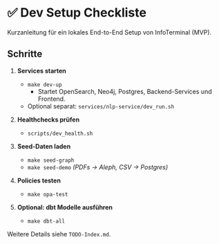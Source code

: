 # ✅ Dev Setup Checkliste

Kurzanleitung für ein lokales End-to-End Setup von InfoTerminal (MVP).

## Schritte

1. **Services starten**
   - `make dev-up`
     - Startet OpenSearch, Neo4j, Postgres, Backend-Services und Frontend.
   - Optional separat: `services/nlp-service/dev_run.sh`

2. **Healthchecks prüfen**
   - `scripts/dev_health.sh`

3. **Seed-Daten laden**
   - `make seed-graph`
   - `make seed-demo` *(PDFs → Aleph, CSV → Postgres)*

4. **Policies testen**
   - `make opa-test`

5. **Optional: dbt Modelle ausführen**
   - `make dbt-all`

Weitere Details siehe `TODO-Index.md`.
